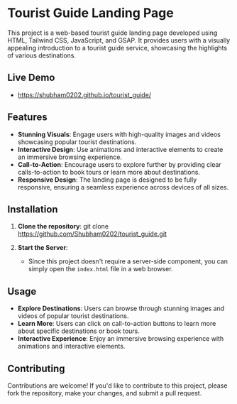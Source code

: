 # Tourist Guide Landing Page

This project is a web-based tourist guide landing page developed using HTML, Tailwind CSS, JavaScript, and GSAP. It provides users with a visually appealing introduction to a tourist guide service, showcasing the highlights of various destinations.

## Live Demo 
  - https://shubham0202.github.io/tourist_guide/
## Features

- **Stunning Visuals**: Engage users with high-quality images and videos showcasing popular tourist destinations.
- **Interactive Design**: Use animations and interactive elements to create an immersive browsing experience.
- **Call-to-Action**: Encourage users to explore further by providing clear calls-to-action to book tours or learn more about destinations.
- **Responsive Design**: The landing page is designed to be fully responsive, ensuring a seamless experience across devices of all sizes.

## Installation

1. **Clone the repository**:
git clone https://github.com/Shubham0202/tourist_guide.git

2. **Start the Server**:

   - Since this project doesn't require a server-side component, you can simply open the `index.html` file in a web browser.

## Usage

- **Explore Destinations**: Users can browse through stunning images and videos of popular tourist destinations.
- **Learn More**: Users can click on call-to-action buttons to learn more about specific destinations or book tours.
- **Interactive Experience**: Enjoy an immersive browsing experience with animations and interactive elements.

## Contributing

Contributions are welcome! If you'd like to contribute to this project, please fork the repository, make your changes, and submit a pull request.

